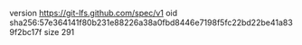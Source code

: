 version https://git-lfs.github.com/spec/v1
oid sha256:57e364141f80b231e88226a38a0fbd8446e7198f5fc22bd22be41a839f2bc17f
size 291
